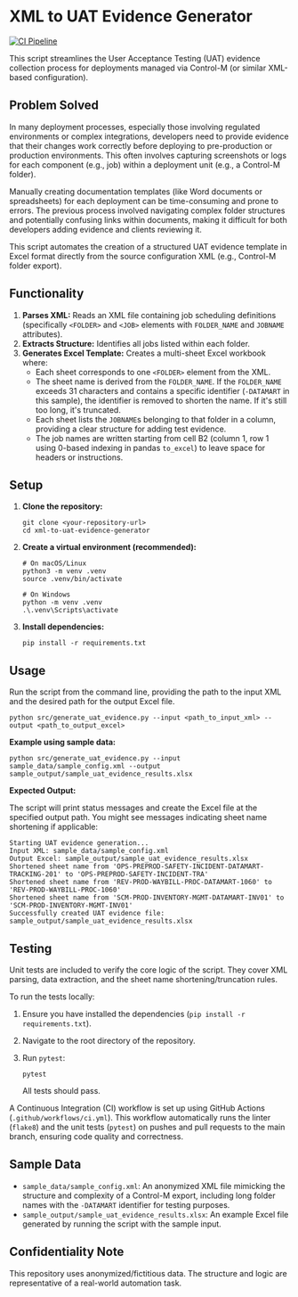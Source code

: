 # XML to UAT Evidence Generator

[![CI Pipeline](https://github.com/benkaan001/mysql_query_lab/actions/workflows/ci.yml/badge.svg?branch=main)](https://github.com/benkaan001/xml-to-uat-evidence-generator/actions/workflows/ci.yml)

This script streamlines the User Acceptance Testing (UAT) evidence collection process for deployments managed via Control-M (or similar XML-based configuration).

## Problem Solved

In many deployment processes, especially those involving regulated environments or complex integrations, developers need to provide evidence that their changes work correctly before deploying to pre-production or production environments. This often involves capturing screenshots or logs for each component (e.g., job) within a deployment unit (e.g., a Control-M folder).

Manually creating documentation templates (like Word documents or spreadsheets) for each deployment can be time-consuming and prone to errors. The previous process involved navigating complex folder structures and potentially confusing links within documents, making it difficult for both developers adding evidence and clients reviewing it.

This script automates the creation of a structured UAT evidence template in Excel format directly from the source configuration XML (e.g., Control-M folder export).

## Functionality

1. **Parses XML:** Reads an XML file containing job scheduling definitions (specifically `<FOLDER>` and `<JOB>` elements with `FOLDER_NAME` and `JOBNAME` attributes).
2. **Extracts Structure:** Identifies all jobs listed within each folder.
3. **Generates Excel Template:** Creates a multi-sheet Excel workbook where:
   * Each sheet corresponds to one `<FOLDER>` element from the XML.
   * The sheet name is derived from the `FOLDER_NAME`. If the `FOLDER_NAME` exceeds 31 characters and contains a specific identifier (`-DATAMART` in this sample), the identifier is removed to shorten the name. If it's still too long, it's truncated.
   * Each sheet lists the `JOBNAME`s belonging to that folder in a column, providing a clear structure for adding test evidence.
   * The job names are written starting from cell B2 (column 1, row 1 using 0-based indexing in pandas `to_excel`) to leave space for headers or instructions.

## Setup

1. **Clone the repository:**
   ```
   git clone <your-repository-url>
   cd xml-to-uat-evidence-generator

   ```
2. **Create a virtual environment (recommended):**
   ```
   # On macOS/Linux
   python3 -m venv .venv
   source .venv/bin/activate

   # On Windows
   python -m venv .venv
   .\.venv\Scripts\activate

   ```
3. **Install dependencies:**
   ```
   pip install -r requirements.txt

   ```

## Usage

Run the script from the command line, providing the path to the input XML and the desired path for the output Excel file.

```
python src/generate_uat_evidence.py --input <path_to_input_xml> --output <path_to_output_excel>

```

**Example using sample data:**

```
python src/generate_uat_evidence.py --input sample_data/sample_config.xml --output sample_output/sample_uat_evidence_results.xlsx

```

**Expected Output:**

The script will print status messages and create the Excel file at the specified output path. You might see messages indicating sheet name shortening if applicable:

```
Starting UAT evidence generation...
Input XML: sample_data/sample_config.xml
Output Excel: sample_output/sample_uat_evidence_results.xlsx
Shortened sheet name from 'OPS-PREPROD-SAFETY-INCIDENT-DATAMART-TRACKING-201' to 'OPS-PREPROD-SAFETY-INCIDENT-TRA'
Shortened sheet name from 'REV-PROD-WAYBILL-PROC-DATAMART-1060' to 'REV-PROD-WAYBILL-PROC-1060'
Shortened sheet name from 'SCM-PROD-INVENTORY-MGMT-DATAMART-INV01' to 'SCM-PROD-INVENTORY-MGMT-INV01'
Successfully created UAT evidence file: sample_output/sample_uat_evidence_results.xlsx

```

## Testing

Unit tests are included to verify the core logic of the script. They cover XML parsing, data extraction, and the sheet name shortening/truncation rules.

To run the tests locally:

1. Ensure you have installed the dependencies (`pip install -r requirements.txt`).
2. Navigate to the root directory of the repository.
3. Run `pytest`:
   ```
   pytest

   ```

   All tests should pass.

A Continuous Integration (CI) workflow is set up using GitHub Actions (`.github/workflows/ci.yml`). This workflow automatically runs the linter (`flake8`) and the unit tests (`pytest`) on pushes and pull requests to the main branch, ensuring code quality and correctness.

## Sample Data

* `sample_data/sample_config.xml`: An anonymized XML file mimicking the structure and complexity of a Control-M export, including long folder names with the `-DATAMART` identifier for testing purposes.
* `sample_output/sample_uat_evidence_results.xlsx`: An example Excel file generated by running the script with the sample input.

## Confidentiality Note

This repository uses anonymized/fictitious data. The structure and logic are representative of a real-world automation task.

